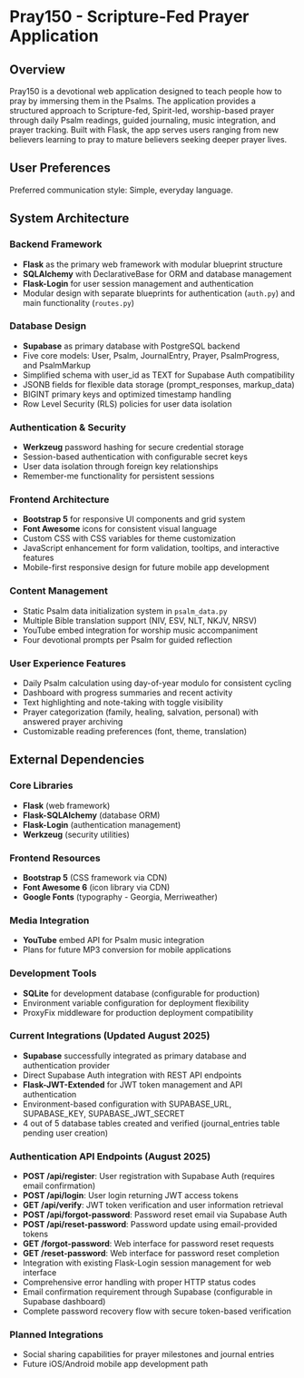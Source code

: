 # Pray150 - Scripture-Fed Prayer Application

## Overview

Pray150 is a devotional web application designed to teach people how to pray by immersing them in the Psalms. The application provides a structured approach to Scripture-fed, Spirit-led, worship-based prayer through daily Psalm readings, guided journaling, music integration, and prayer tracking. Built with Flask, the app serves users ranging from new believers learning to pray to mature believers seeking deeper prayer lives.

## User Preferences

Preferred communication style: Simple, everyday language.

## System Architecture

### Backend Framework
- **Flask** as the primary web framework with modular blueprint structure
- **SQLAlchemy** with DeclarativeBase for ORM and database management
- **Flask-Login** for user session management and authentication
- Modular design with separate blueprints for authentication (`auth.py`) and main functionality (`routes.py`)

### Database Design
- **Supabase** as primary database with PostgreSQL backend 
- Five core models: User, Psalm, JournalEntry, Prayer, PsalmProgress, and PsalmMarkup
- Simplified schema with user_id as TEXT for Supabase Auth compatibility
- JSONB fields for flexible data storage (prompt_responses, markup_data)
- BIGINT primary keys and optimized timestamp handling
- Row Level Security (RLS) policies for user data isolation

### Authentication & Security
- **Werkzeug** password hashing for secure credential storage
- Session-based authentication with configurable secret keys
- User data isolation through foreign key relationships
- Remember-me functionality for persistent sessions

### Frontend Architecture
- **Bootstrap 5** for responsive UI components and grid system
- **Font Awesome** icons for consistent visual language
- Custom CSS with CSS variables for theme customization
- JavaScript enhancement for form validation, tooltips, and interactive features
- Mobile-first responsive design for future mobile app development

### Content Management
- Static Psalm data initialization system in `psalm_data.py`
- Multiple Bible translation support (NIV, ESV, NLT, NKJV, NRSV)
- YouTube embed integration for worship music accompaniment
- Four devotional prompts per Psalm for guided reflection

### User Experience Features
- Daily Psalm calculation using day-of-year modulo for consistent cycling
- Dashboard with progress summaries and recent activity
- Text highlighting and note-taking with toggle visibility
- Prayer categorization (family, healing, salvation, personal) with answered prayer archiving
- Customizable reading preferences (font, theme, translation)

## External Dependencies

### Core Libraries
- **Flask** (web framework)
- **Flask-SQLAlchemy** (database ORM)
- **Flask-Login** (authentication management)
- **Werkzeug** (security utilities)

### Frontend Resources
- **Bootstrap 5** (CSS framework via CDN)
- **Font Awesome 6** (icon library via CDN)
- **Google Fonts** (typography - Georgia, Merriweather)

### Media Integration
- **YouTube** embed API for Psalm music integration
- Plans for future MP3 conversion for mobile applications

### Development Tools
- **SQLite** for development database (configurable for production)
- Environment variable configuration for deployment flexibility
- ProxyFix middleware for production deployment compatibility

### Current Integrations (Updated August 2025)
- **Supabase** successfully integrated as primary database and authentication provider
- Direct Supabase Auth integration with REST API endpoints
- **Flask-JWT-Extended** for JWT token management and API authentication
- Environment-based configuration with SUPABASE_URL, SUPABASE_KEY, SUPABASE_JWT_SECRET
- 4 out of 5 database tables created and verified (journal_entries table pending user creation)

### Authentication API Endpoints (August 2025)
- **POST /api/register**: User registration with Supabase Auth (requires email confirmation)
- **POST /api/login**: User login returning JWT access tokens
- **GET /api/verify**: JWT token verification and user information retrieval
- **POST /api/forgot-password**: Password reset email via Supabase Auth
- **POST /api/reset-password**: Password update using email-provided tokens
- **GET /forgot-password**: Web interface for password reset requests
- **GET /reset-password**: Web interface for password reset completion
- Integration with existing Flask-Login session management for web interface
- Comprehensive error handling with proper HTTP status codes
- Email confirmation requirement through Supabase (configurable in Supabase dashboard)
- Complete password recovery flow with secure token-based verification

### Planned Integrations
- Social sharing capabilities for prayer milestones and journal entries
- Future iOS/Android mobile app development path